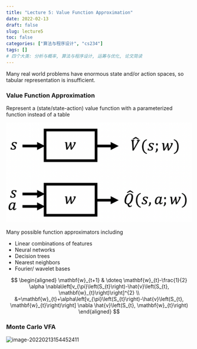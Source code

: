 ```yaml
---
title: "Lecture 5: Value Function Approximation"
date: 2022-02-13
draft: false
slug: lecture5
toc: false
categories: ["算法与程序设计", "cs234"]
tags: []
# 四个大类: 分析与概率, 算法与程序设计, 运筹与优化, 论文简读
---
```



Many real world problems have enormous state and/or action spaces, so tabular representation is insufficient.


### Value Function Approximation

Represent a (state/state-action) value function with a parameterized function instead of a table

<img src="../figures/lecture5/image-20220212205318557.png" alt="image-20220212205318557" style="zoom:50%;" />





Many possible function approximators including

- Linear combinations of features
- Neural networks
- Decision trees
- Nearest neighbors
- Fourier/ wavelet bases






$$
\begin{aligned}
\mathbf{w}_{t+1} & \doteq \mathbf{w}_{t}-\frac{1}{2} \alpha \nabla\left[v_{\pi}\left(S_{t}\right)-\hat{v}\left(S_{t}, \mathbf{w}_{t}\right)\right]^{2} \\
&=\mathbf{w}_{t}+\alpha\left[v_{\pi}\left(S_{t}\right)-\hat{v}\left(S_{t}, \mathbf{w}_{t}\right)\right] \nabla \hat{v}\left(S_{t}, \mathbf{w}_{t}\right)
\end{aligned}
$$






### Monte Carlo VFA



![image-20220213154452411](../figures/lecture5/image-20220213154452411.png)

